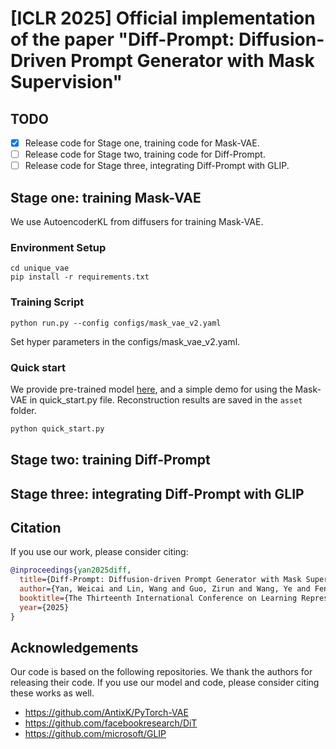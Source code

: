 # [ICLR 2025] Official implementation of the paper "Diff-Prompt: Diffusion-Driven Prompt Generator with Mask Supervision"
<!-- Code to be released soon. -->
## TODO
- [x] Release code for Stage one, training code for Mask-VAE.
- [ ] Release code for Stage two, training code for Diff-Prompt.
- [ ] Release code for Stage three, integrating Diff-Prompt with GLIP.
## Stage one: training Mask-VAE
We use AutoencoderKL from diffusers for training Mask-VAE.
### Environment Setup
```
cd unique_vae
pip install -r requirements.txt
```
### Training Script
```
python run.py --config configs/mask_vae_v2.yaml
```
Set hyper parameters in the configs/mask_vae_v2.yaml.

[//]: # (### Submit the model to huggingface)

[//]: # (```)

[//]: # (python save_vae_ckpt.py)

[//]: # (```)


### Quick start
We provide pre-trained model [here](https://huggingface.co/oaaoaa/mask_vae), and a simple demo for using the Mask-VAE in quick_start.py file. Reconstruction results are saved in the `asset` folder.
```python
python quick_start.py
```

## Stage two: training Diff-Prompt
## Stage three: integrating Diff-Prompt with GLIP

## Citation
If you use our work, please consider citing:
```bibtex
@inproceedings{yan2025diff,
  title={Diff-Prompt: Diffusion-driven Prompt Generator with Mask Supervision},
  author={Yan, Weicai and Lin, Wang and Guo, Zirun and Wang, Ye and Feng, Fangming and Yang, Xiaoda and Wang, Zehan and Jin, Tao},
  booktitle={The Thirteenth International Conference on Learning Representations},
  year={2025}
}
```

## Acknowledgements

Our code is based on the following repositories. We thank the authors for releasing their code. If you use our model and code, please consider citing these works as well.

- https://github.com/AntixK/PyTorch-VAE
- https://github.com/facebookresearch/DiT
- https://github.com/microsoft/GLIP